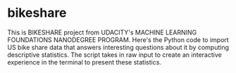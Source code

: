 # bikeshare

This is BIKESHARE project from UDACITY's MACHINE LEARNING FOUNDATIONS NANODEGREE PROGRAM.
Here's the Python code to import US bike share data that answers interesting questions about it by computing descriptive statistics. The script takes in raw input to create an interactive experience in the terminal to present these statistics.
